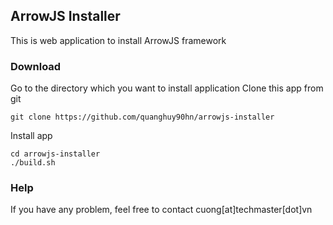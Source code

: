 ## ArrowJS Installer

This is web application to install ArrowJS framework

### Download

Go to the directory which you want to install application
Clone this app from git

```
git clone https://github.com/quanghuy90hn/arrowjs-installer

```
    
Install app

```
cd arrowjs-installer
./build.sh

```

### Help

If you have any problem, feel free to contact cuong[at]techmaster[dot]vn
